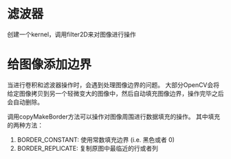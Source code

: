 # 滤波器
创建一个kernel，调用filter2D来对图像进行操作

# 给图像添加边界
当进行卷积和滤波器操作时，会遇到处理图像边界的问题。
大部分OpenCV会将给定图像拷贝到另一个轻微变大的图像中，然后自动填充图像边界，操作完毕之后会自动删除。

调用copyMakeBorder方法可以操作对图像周围进行数据填充的操作。
其中填充的两种方法：

1. BORDER_CONSTANT: 使用常数填充边界 (i.e. 黑色或者 0)
2. BORDER_REPLICATE: 复制原图中最临近的行或者列


